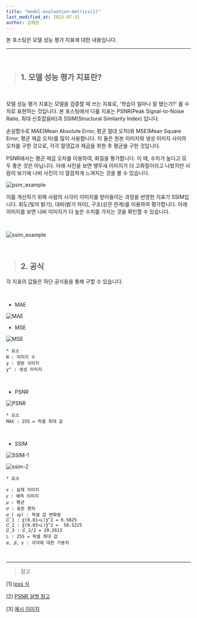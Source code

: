 ```yaml
---
title: "model-evaluation-metrics(1)"
last_modified_at: 2023-07-31
author: 김혜원
---
```


본 포스팅은 모델 성능 평가 지표에 대한 내용입니다.

---
&nbsp;

> ## 1. 모델 성능 평가 지표란?

&nbsp;

모델 성능 평가 지표는 모델을 검증할 때 쓰는 지표로, '학습이 얼마나 잘 됐는가?' 를 수치로 표현하는 것입니다. 본 포스팅에서 다룰 지표는 PSNR(Peak Signal-to-Noise Ratio, 최대 신호잡음비)과 SSIM(Structural Similarity Index) 입니다. 

손실함수로 MAE(Mean Absolute Error, 평균 절대 오차)와 MSE(Mean Square Error, 평균 제곱 오차)를 많이 사용합니다. 이 둘은 원본 이미지와 생성 이미지 사이의 오차를 구한 것으로, 각각 절댓값과 제곱을 취한 후 평균을 구한 것입니다. 

PSNR에서는 평균 제곱 오차를 이용하여, 화질을 평가합니다. 이 때, 수치가 높다고 모두 좋은 것은 아닙니다. 아래 사진을 보면 앵무새 이미지가 더 고화질이라고 나왔지만 사람이 보기에 나비 사진이 더 깔끔하게 느껴지는 것을 볼 수 있습니다.


![psnr_example](https://img1.daumcdn.net/thumb/R1280x0/?scode=mtistory2&fname=https%3A%2F%2Fblog.kakaocdn.net%2Fdn%2Fbpq1py%2FbtrIFIRohyu%2FW2VxAALnGYIA48TqcULcK0%2Fimg.png)

이를 개선하기 위해 사람의 시각이 이미지를 받아들이는 과정을 반영한 지표가 SSIM입니다. 휘도(빛의 밝기), 대비(밝기 차이), 구조(상관 관계)를 이용하여 평가합니다. 아래 이미지를 보면 나비 이미지가 더 높은 수치를 가지는 것을 확인할 수 있습니다.

&nbsp;

![ssim_example](https://img1.daumcdn.net/thumb/R1280x0/?scode=mtistory2&fname=https%3A%2F%2Fblog.kakaocdn.net%2Fdn%2Fcl6PkR%2FbtqzCqKjn5k%2FseitDBrmj3ufFuJAG4Pol1%2Fimg.png)

&nbsp;

> ## 2. 공식

각 지표의 값들은 하단 공식들을 통해 구할 수 있습니다.

&nbsp;


- MAE

![MAE](https://img1.daumcdn.net/thumb/R1280x0/?scode=mtistory2&fname=https%3A%2F%2Fblog.kakaocdn.net%2Fdn%2FbNOy7E%2FbtqT8JpElnX%2FLk7It3KZh2GO9zI5K8r1xk%2Fimg.png)




- MSE

![MSE](https://img1.daumcdn.net/thumb/R1280x0/?scode=mtistory2&fname=https%3A%2F%2Fblog.kakaocdn.net%2Fdn%2FdhdU5P%2FbtqT18xfjoP%2FWIE89gk9NlNCxrOJIsrv4k%2Fimg.png)

    * 요소
    N : 이미지 수
    y : 원본 이미지
    y^ : 생성 이미지

&nbsp;

- PSNR

![PSNR](https://img1.daumcdn.net/thumb/R1280x0/?scode=mtistory2&fname=https%3A%2F%2Fblog.kakaocdn.net%2Fdn%2Fcnamdn%2FbtrINLsJOhe%2FsyvfLkRelLaoPHcASdjjx1%2Fimg.png)

    * 요소
    MAX : 255 = 픽셀 최대 값

&nbsp;

- SSIM

![SSIM-1](https://img1.daumcdn.net/thumb/R1280x0/?scode=mtistory2&fname=https%3A%2F%2Fblog.kakaocdn.net%2Fdn%2FbdQ28x%2FbtrIMBdswp4%2F4klTVYTTkfKZhguVx6BC10%2Fimg.png)

![ssim-2](https://github.com/khw927/epozen-dt.github.io/assets/107157737/747fb66b-89f7-4ac2-b479-956e0958ceaf)

    * 요소

    𝑥 : 실제 이미지
    𝑦 : 예측 이미지
    𝜇 : 평균
    𝜎 : 표준 편차
    𝜎_( 𝑥𝑦) : 픽셀 값 변화량
    𝐶_1 : 〖(0.01∗𝐿)〗^2 = 6.5025
    𝐶_2 : 〖(0.03∗𝐿)〗^2 =  58.5225
    𝐶_3 : 𝐶_2/2 = 29.2613
    L : 255 = 픽셀 최대 값
    𝛼, 𝛽, 𝛾 : 각각에 대한 가중치

&nbsp;

------
> 참고

[1] [loss 식](https://bo-10000.tistory.com/44)

[2] [PSNR 설명 참고](https://dbstndi6316.tistory.com/376)

[3] [예시 이미지](https://bskyvision.com/392)
